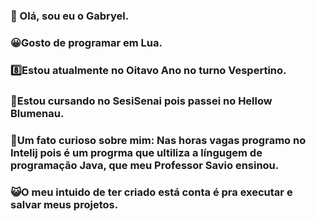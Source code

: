 ### 👋 Olá, sou eu o Gabryel.

###  😀Gosto de programar em Lua.

### 8️⃣Estou atualmente no Oitavo Ano no turno Vespertino.

### 📖Estou cursando no SesiSenai pois passei no Hellow Blumenau.

### 🎈Um fato curioso sobre mim: Nas horas vagas programo no Intelij pois é um progrma que ultiliza a língugem de programação Java, que meu Professor Savio ensinou.

### 😺O meu intuido de ter criado está conta é pra executar e salvar meus projetos.

<!--
**GabryelMartendal/GabryelMartendal** is a ✨ _special_ ✨ repository because its `README.md` (this file) appears on your GitHub profile.

Here are some ideas to get you started:

- 🔭 I’m currently working on ...
- 🌱 I’m currently learning ...
- 👯 I’m looking to collaborate on ...
- 🤔 I’m looking for help with ...
- 💬 Ask me about ...
- 📫 How to reach me: ...
- 😄 Pronouns: ...
- ⚡ Fun fact: ...
-->
